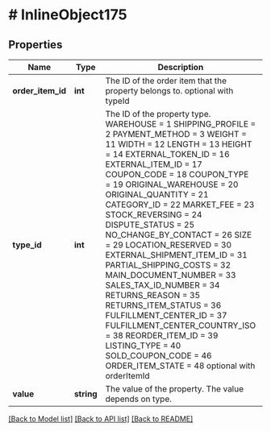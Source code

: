 # # InlineObject175

## Properties

Name | Type | Description | Notes
------------ | ------------- | ------------- | -------------
**order_item_id** | **int** | The ID of the order item that the property belongs to. optional  with typeId | 
**type_id** | **int** | The ID of the property type.  WAREHOUSE                &#x3D; 1 SHIPPING_PROFILE               &#x3D; 2 PAYMENT_METHOD               &#x3D; 3 WEIGHT                 &#x3D; 11 WIDTH                 &#x3D; 12 LENGTH                    &#x3D; 13 HEIGHT                   &#x3D; 14 EXTERNAL_TOKEN_ID              &#x3D; 16 EXTERNAL_ITEM_ID               &#x3D; 17 COUPON_CODE                  &#x3D; 18 COUPON_TYPE                &#x3D; 19 ORIGINAL_WAREHOUSE           &#x3D; 20 ORIGINAL_QUANTITY              &#x3D; 21 CATEGORY_ID                    &#x3D; 22 MARKET_FEE                &#x3D; 23 STOCK_REVERSING               &#x3D; 24 DISPUTE_STATUS                 &#x3D; 25 NO_CHANGE_BY_CONTACT           &#x3D; 26 SIZE                  &#x3D; 29 LOCATION_RESERVED           &#x3D; 30 EXTERNAL_SHIPMENT_ITEM_ID      &#x3D; 31 PARTIAL_SHIPPING_COSTS         &#x3D; 32 MAIN_DOCUMENT_NUMBER           &#x3D; 33 SALES_TAX_ID_NUMBER            &#x3D; 34 RETURNS_REASON                 &#x3D; 35 RETURNS_ITEM_STATUS            &#x3D; 36 FULFILLMENT_CENTER_ID          &#x3D; 37 FULFILLMENT_CENTER_COUNTRY_ISO &#x3D; 38 REORDER_ITEM_ID                &#x3D; 39 LISTING_TYPE                   &#x3D; 40 SOLD_COUPON_CODE               &#x3D; 46 ORDER_ITEM_STATE               &#x3D; 48  optional  with orderItemId | 
**value** | **string** | The value of the property. The value depends on type. | 

[[Back to Model list]](../../README.md#documentation-for-models) [[Back to API list]](../../README.md#documentation-for-api-endpoints) [[Back to README]](../../README.md)


